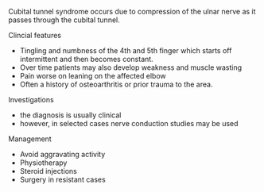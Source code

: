 Cubital tunnel syndrome occurs due to compression of the ulnar nerve as it passes through the cubital tunnel.   
  
Clincial features  
* Tingling and numbness of the 4th and 5th finger which starts off intermittent and then becomes constant.
* Over time patients may also develop weakness and muscle wasting
* Pain worse on leaning on the affected elbow
* Often a history of osteoarthritis or prior trauma to the area.

  
Investigations  
* the diagnosis is usually clinical
* however, in selected cases nerve conduction studies may be used

  
Management   
* Avoid aggravating activity
* Physiotherapy
* Steroid injections
* Surgery in resistant cases
